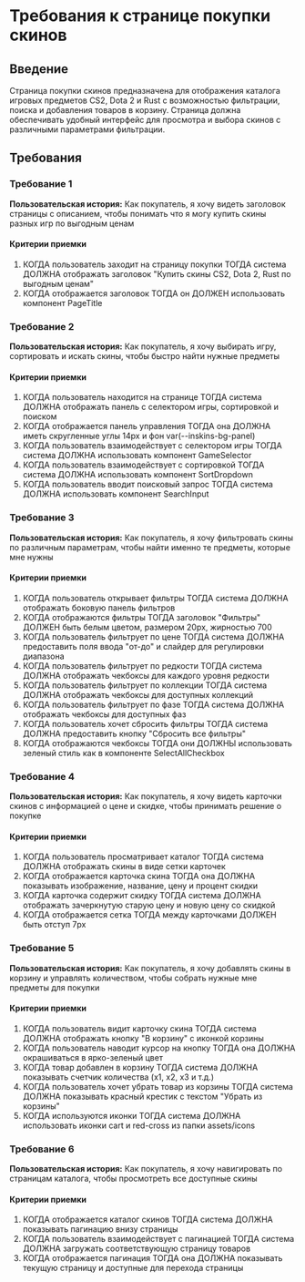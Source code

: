 # Требования к странице покупки скинов

## Введение

Страница покупки скинов предназначена для отображения каталога игровых предметов CS2, Dota 2 и Rust с возможностью фильтрации, поиска и добавления товаров в корзину. Страница должна обеспечивать удобный интерфейс для просмотра и выбора скинов с различными параметрами фильтрации.

## Требования

### Требование 1

**Пользовательская история:** Как покупатель, я хочу видеть заголовок страницы с описанием, чтобы понимать что я могу купить скины разных игр по выгодным ценам

#### Критерии приемки

1. КОГДА пользователь заходит на страницу покупки ТОГДА система ДОЛЖНА отображать заголовок "Купить скины CS2, Dota 2, Rust по выгодным ценам"
2. КОГДА отображается заголовок ТОГДА он ДОЛЖЕН использовать компонент PageTitle

### Требование 2

**Пользовательская история:** Как покупатель, я хочу выбирать игру, сортировать и искать скины, чтобы быстро найти нужные предметы

#### Критерии приемки

1. КОГДА пользователь находится на странице ТОГДА система ДОЛЖНА отображать панель с селектором игры, сортировкой и поиском
2. КОГДА отображается панель управления ТОГДА она ДОЛЖНА иметь скругленные углы 14px и фон var(--inskins-bg-panel)
3. КОГДА пользователь взаимодействует с селектором игры ТОГДА система ДОЛЖНА использовать компонент GameSelector
4. КОГДА пользователь взаимодействует с сортировкой ТОГДА система ДОЛЖНА использовать компонент SortDropdown
5. КОГДА пользователь вводит поисковый запрос ТОГДА система ДОЛЖНА использовать компонент SearchInput

### Требование 3

**Пользовательская история:** Как покупатель, я хочу фильтровать скины по различным параметрам, чтобы найти именно те предметы, которые мне нужны

#### Критерии приемки

1. КОГДА пользователь открывает фильтры ТОГДА система ДОЛЖНА отображать боковую панель фильтров
2. КОГДА отображаются фильтры ТОГДА заголовок "Фильтры" ДОЛЖЕН быть белым цветом, размером 20px, жирностью 700
3. КОГДА пользователь фильтрует по цене ТОГДА система ДОЛЖНА предоставить поля ввода "от-до" и слайдер для регулировки диапазона
4. КОГДА пользователь фильтрует по редкости ТОГДА система ДОЛЖНА отображать чекбоксы для каждого уровня редкости
5. КОГДА пользователь фильтрует по коллекции ТОГДА система ДОЛЖНА отображать чекбоксы для доступных коллекций
6. КОГДА пользователь фильтрует по фазе ТОГДА система ДОЛЖНА отображать чекбоксы для доступных фаз
7. КОГДА пользователь хочет сбросить фильтры ТОГДА система ДОЛЖНА предоставить кнопку "Сбросить все фильтры"
8. КОГДА отображаются чекбоксы ТОГДА они ДОЛЖНЫ использовать зеленый стиль как в компоненте SelectAllCheckbox

### Требование 4

**Пользовательская история:** Как покупатель, я хочу видеть карточки скинов с информацией о цене и скидке, чтобы принимать решение о покупке

#### Критерии приемки

1. КОГДА пользователь просматривает каталог ТОГДА система ДОЛЖНА отображать скины в виде сетки карточек
2. КОГДА отображается карточка скина ТОГДА она ДОЛЖНА показывать изображение, название, цену и процент скидки
3. КОГДА карточка содержит скидку ТОГДА система ДОЛЖНА отображать зачеркнутую старую цену и новую цену со скидкой
4. КОГДА отображается сетка ТОГДА между карточками ДОЛЖЕН быть отступ 7px

### Требование 5

**Пользовательская история:** Как покупатель, я хочу добавлять скины в корзину и управлять количеством, чтобы собрать нужные мне предметы для покупки

#### Критерии приемки

1. КОГДА пользователь видит карточку скина ТОГДА система ДОЛЖНА отображать кнопку "В корзину" с иконкой корзины
2. КОГДА пользователь наводит курсор на кнопку ТОГДА она ДОЛЖНА окрашиваться в ярко-зеленый цвет
3. КОГДА товар добавлен в корзину ТОГДА система ДОЛЖНА показывать счетчик количества (x1, x2, x3 и т.д.)
4. КОГДА пользователь хочет убрать товар из корзины ТОГДА система ДОЛЖНА показывать красный крестик с текстом "Убрать из корзины"
5. КОГДА используются иконки ТОГДА система ДОЛЖНА использовать иконки cart и red-cross из папки assets/icons

### Требование 6

**Пользовательская история:** Как покупатель, я хочу навигировать по страницам каталога, чтобы просмотреть все доступные скины

#### Критерии приемки

1. КОГДА отображается каталог скинов ТОГДА система ДОЛЖНА показывать пагинацию внизу страницы
2. КОГДА пользователь взаимодействует с пагинацией ТОГДА система ДОЛЖНА загружать соответствующую страницу товаров
3. КОГДА отображается пагинация ТОГДА она ДОЛЖНА показывать текущую страницу и доступные для перехода страницы
